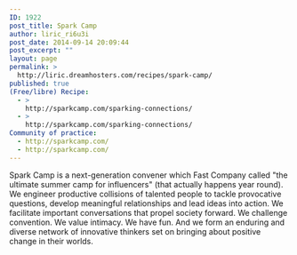 ```yaml
---
ID: 1922
post_title: Spark Camp
author: liric_ri6u3i
post_date: 2014-09-14 20:09:44
post_excerpt: ""
layout: page
permalink: >
  http://liric.dreamhosters.com/recipes/spark-camp/
published: true
(Free/libre) Recipe:
  - >
    http://sparkcamp.com/sparking-connections/
  - >
    http://sparkcamp.com/sparking-connections/
Community of practice:
  - http://sparkcamp.com/
  - http://sparkcamp.com/
---
```

Spark Camp is a next-generation convener which Fast Company called "the ultimate summer camp for influencers" (that actually happens year round). We engineer productive collisions of talented people to tackle provocative questions, develop meaningful relationships and lead ideas into action. We facilitate important conversations that propel society forward. We challenge convention. We value intimacy. We have fun. And we form an enduring and diverse network of innovative thinkers set on bringing about positive change in their worlds.